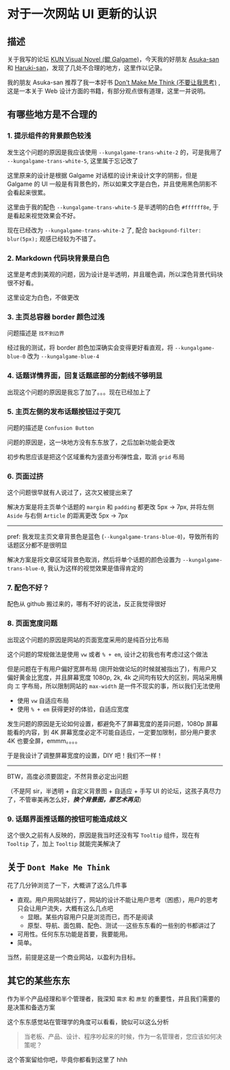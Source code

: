 # 对于一次网站 UI 更新的认识



## 描述

关于我写的论坛 [KUN Visual Novel (鲲 Galgame)](https://github.com/KUN1007/kun-galgame-vue)，今天我的好朋友 [Asuka-san](https://asukaminato.pages.dev/) 和 [Haruki-san](https://i.plr.moe)，发现了几处不合理的地方，这里作以记录。



我的朋友 Asuka-san 推荐了我一本好书 [Don't Make Me Think (不要让我思考)](https://www.amazon.com/Dont-Make-Think-Revisited-Usability/dp/0321965515) , 这是一本关于 Web 设计方面的书籍，有部分观点很有道理，这里一并说明。



## 有哪些地方是不合理的



### 1. 提示组件的背景颜色较浅

发生这个问题的原因是我应该使用 `--kungalgame-trans-white-2` 的，可是我用了 `--kungalgame-trans-white-5`, 这里属于忘记改了

这里原来的设计是根据 Galgame 对话框的设计来设计文字的阴影，但是 Galgame 的 UI 一般是有背景色的，所以如果文字是白色，并且使用黑色阴影不会看起来很累。

这里由于我的配色 `--kungalgame-trans-white-5` 是半透明的白色 `#ffffff8e`, 于是看起来视觉效果会不好。

现在已经改为  `--kungalgame-trans-white-2` 了, 配合 `backgound-filter: blur(5px);` 观感已经较为不错了。



### 2. Markdown 代码块背景是白色

这里是考虑到美观的问题，因为设计是半透明，并且暖色调，所以深色背景代码块很不好看。

这里设定为白色，不做更改



### 3. 主页总容器 border 颜色过浅

问题描述是 `找不到边界`

经过我的测试，将 border 颜色加深确实会变得更好看直观，将 `--kungalgame-blue-0` 改为 `--kungalgame-blue-4`



### 4. 话题详情界面，回复话题底部的分割线不够明显

出现这个问题的原因是我忘了加了。。。现在已经加上了



### 5. 主页左侧的发布话题按钮过于突兀

问题的描述是 `Confusion Button`

问题的原因是，这一块地方没有东东放了，之后加新功能会更改

初步构思应该是把这个区域重构为竖直分布弹性盒，取消 `grid` 布局



### 6. 页面过挤

这个问题很早就有人说过了，这次又被提出来了

解决方案是将主页单个话题的 `margin` 和 `padding` 都更改 5px -> 7px, 并将左侧 `Aside` 与右侧 `Article` 的距离更改 5px -> 7px

-----

pref: 我发现主页文章背景色是蓝色 (`--kungalgame-trans-blue-0`)，导致所有的话题区分都不是很明显

解决方案是将文章区域背景色取消，然后将单个话题的颜色设置为 `--kungalgame-trans-blue-0`, 我认为这样的视觉效果是值得肯定的



### 7. 配色不好？

配色从 github 搬过来的，哪有不好的说法，反正我觉得很好



### 8. 页面宽度问题

出现这个问题的原因是网站的页面宽度采用的是纯百分比布局

这个问题的常规做法是使用 `vw` 或者 `% + em`, 设计之初我也有考虑过这个做法

但是问题在于有用户偏好宽屏布局 (刚开始做论坛的时候就被指出了)，有用户又偏好黄金比宽度，并且屏幕宽度 1080p, 2k, 4k 之间均有较大的区别，网站采用横向 `工` 字布局，所以限制网站的 `max-width` 是一件不现实的事，所以我们无法使用

* 使用 `vw` 自适应布局
* 使用 `% + em` 获得更好的体验，自适应宽度

发生问题的原因是无论如何设置，都避免不了屏幕宽度的差异问题，1080p 屏幕能看的内容，到 4K 屏幕宽度必定不可能自适应，一定要加限制，部分用户要求 4K 也要全屏，emmm。。。。

于是我设计了调整屏幕宽度的设置，DIY 吧！我们不一样！

-----

BTW，高度必须要固定，不然背景必定出问题

（不是阿 sir，半透明 + 自定义背景图 + 自适应 + 手写 UI 的论坛，这孩子真尽力了，不管审美再怎么好，***换个背景图，那艺术再见***）



### 9. 话题界面推话题的按钮可能造成歧义

这个很久之前有人反映的，原因是我当时还没有写 `Tooltip` 组件，现在有 `Tooltip` 了，加上 `Tooltip` 就能完美解决了



## 关于 `Dont Make Me Think`

花了几分钟浏览了一下，大概讲了这么几件事

* 直观。用户用网站就行了，网站的设计不能让用户思考（困惑），用户的思考只会让用户流失，大概有这么几点吧
  * 显眼。某些内容用户只是浏览而已，而不是阅读
  * 原型、导航、面包屑、配色、测试·····这些东东看的一些别的书都讲过了
* 可用性。任何东东功能是首要，我要能用。
* 简单。

当然，前提是这是一个商业网站，以盈利为目标。



## 其它的某些东东

作为半个产品经理和半个管理者，我深知 `需求` 和 `原型` 的重要性，并且我们需要的是决策和备选方案



这个东东感觉站在管理学的角度可以看看，貌似可以这么分析



> 当老板、产品、设计、程序吵起来的时候，作为一名管理者，您应该如何决策呢？



这个答案留给你吧，毕竟你都看到这里了 hhh